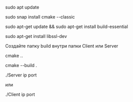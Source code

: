 sudo apt update

sudo snap install cmake --classic

sudo apt-get update && sudo apt-get install build-essential

sudo apt-get install libssl-dev

Создайте папку build внутри папки Client или Server

cmake ..

cmake --build .

./Server ip port 

или 

./Client ip port

